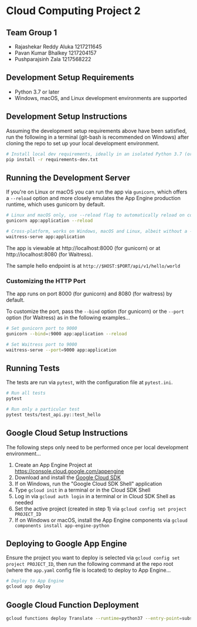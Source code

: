 # Cloud Computing Project 2 <br>
## Team Group 1 <br>
- Rajashekar Reddy Aluka 1217211645 <br>
- Pavan Kumar Bhalkey 1217204157 <br>
- Pushparajsinh Zala 1217568222 <br>

## Development Setup Requirements

- Python 3.7 or later
- Windows, macOS, and Linux development environments are supported


## Development Setup Instructions

Assuming the development setup requirements above have been satisfied,
run the following in a terminal (git-bash is recommended on Windows) after cloning the repo
to set up your local development environment.

```bash 
# Install local dev requirements, ideally in an isolated Python 3.7 (or later) environment
pip install -r requirements-dev.txt
```


## Running the Development Server

If you're on Linux or macOS you can run the app via `gunicorn`, which offers a `--reload` option and
more closely emulates the App Engine production runtime, which uses gunicorn by default.

```bash
# Linux and macOS only, use --reload flag to automatically reload on code changes
gunicorn app:application --reload
```

```bash
# Cross-platform, works on Windows, macOS and Linux, albeit without a --reload option available
waitress-serve app:application
```

The app is viewable at http://localhost:8000 (for gunicorn) or at http://localhost:8080 (for Waitress).

The sample hello endpoint is at `http://$HOST:$PORT/api/v1/hello/world`

### Customizing the HTTP Port

The app runs on port 8000 (for gunicorn) and 8080 (for waitress) by default.  

To customize the port, pass the `--bind` option (for gunicorn) 
or the `--port` option (for Waitress) as in the following examples...

```bash
# Set gunicorn port to 9000
gunicorn --bind=:9000 app:application --reload

# Set Waitress port to 9000
waitress-serve --port=9000 app:application
```


## Running Tests

The tests are run via `pytest`, with the configuration file at `pytest.ini`.

```bash
# Run all tests
pytest

# Run only a particular test
pytest tests/test_api.py::test_hello

```


## Google Cloud Setup Instructions

The following steps only need to be performed once per local development environment...

1. Create an App Engine Project at https://console.cloud.google.com/appengine
2. Download and install the [Google Cloud SDK](https://cloud.google.com/sdk/docs/)
3. If on Windows, run the "Google Cloud SDK Shell" application
4. Type `gcloud init` in a terminal or in the Cloud SDK Shell
5. Log in via `gcloud auth login` in a terminal or in Cloud SDK Shell as needed
6. Set the active project (created in step 1) via `gcloud config set project PROJECT_ID`
7. If on Windows or macOS, install the App Engine components via `gcloud components install app-engine-python`


## Deploying to Google App Engine

Ensure the project you want to deploy is selected via `gcloud config set project PROJECT_ID`, then
run the following command at the repo root (where the `app.yaml` config file is located) to deploy to App Engine...

```bash
# Deploy to App Engine
gcloud app deploy
```


## Google Cloud Function Deployment

```bash
gcloud functions deploy Translate --runtime=python37 --entry-point=subscribe --trigger-topic=ocr --set-env-vars GOOGLE_CLOUD_PROJECT=ccnew-275119,CLOUD_STORAGE_BUCKET=ccnew-275119.appspot.com,CLOUD_SQL_CONNECTION_NAME=ccnew-275119:us-east1:clouddb,DB_USER=raja,DB_PASS=cloudcc,DB_NAME=bdb
```
